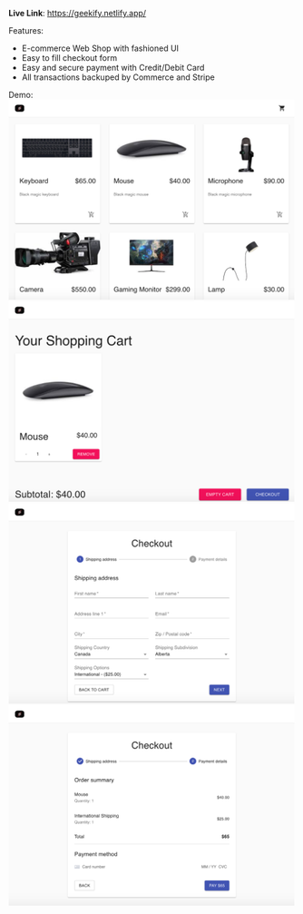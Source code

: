 **Live Link**: https://geekify.netlify.app/

Features:
- E-commerce Web Shop with fashioned UI
- Easy to fill checkout form
- Easy and secure payment with Credit/Debit Card
- All transactions backuped by Commerce and Stripe




Demo:\
![Main Menu](Main.png)
![Shopping Cart](Cart.png)
![Address](Address.png)
![Payment](Pay.png)



